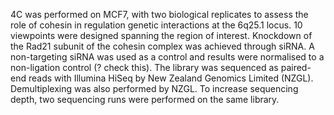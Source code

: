 4C was performed on MCF7, with two biological replicates to assess the role of cohesin in regulation genetic interactions at the 6q25.1 locus. 10 viewpoints were designed spanning the region of interest. Knockdown of the Rad21 subunit of the cohesin complex was achieved through siRNA. A non-targeting siRNA was used as a control and results were normalised to a non-ligation control (? check this). The library was sequenced as paired-end reads with Illumina HiSeq by New Zealand Genomics Limited (NZGL). Demultiplexing was also performed by NZGL. To increase sequencing depth, two sequencing runs were performed on the same library. 
